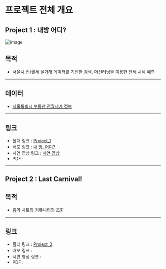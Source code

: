 # 프로젝트 전체 개요

## Project 1 : 내방 어디?
![image](https://user-images.githubusercontent.com/120995529/216347597-1ff2140e-78d4-424d-8ffc-4ff9fdc269f9.png)

## 목적
- 서울시 전/월세 실거래 데이터를 기반한 검색, 머신러닝을 이용한 전세 시세 예측
***

## 데이터
- [서울특별시 부동산 전월세가 정보](https://data.seoul.go.kr/dataList/OA-21276/S/1/datasetView.do)
***

## 링크
- 폴더 링크 : [Project_1](https://github.com/Depra3/Human_Project1)
- 배포 링크 : [내 방, 어디?](https://depra3-human-project1-app-kbirqs.streamlit.app/)
- 시연 영상 링크 : [시연 영상](https://www.youtube.com/watch?v=RbN39pUA1Ww&ab_channel=evanjjh)
- PDF : 
***

## Project 2 : Last Carnival!

## 목적
- 음악 차트와 커뮤니티의 조화
***

## 링크
- 폴더 링크 : [Project_2](https://github.com/Depra3/Human_Project2)
- 배포 링크 : 
- 시연 영상 링크 : 
- PDF : 

